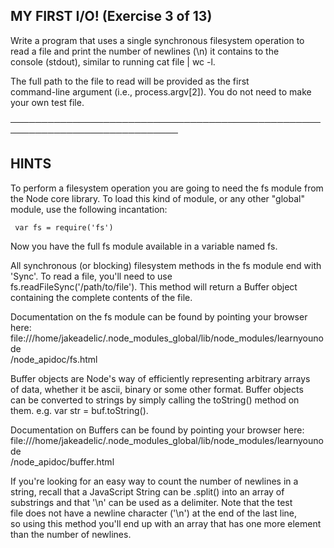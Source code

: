## MY FIRST I/O! (Exercise 3 of 13)  
   
  Write a program that uses a single synchronous filesystem operation to  
  read a file and print the number of newlines (\n) it contains to the  
  console (stdout), similar to running cat file | wc -l.  
   
  The full path to the file to read will be provided as the first  
  command-line argument (i.e., process.argv[2]). You do not need to make  
  your own test file.  
   
 ─────────────────────────────────────────────────────────────────────────────  
   
 ## HINTS  
   
  To perform a filesystem operation you are going to need the fs module from  
  the Node core library. To load this kind of module, or any other "global"  
  module, use the following incantation:  
   
     var fs = require('fs')  
   
  Now you have the full fs module available in a variable named fs.  
   
  All synchronous (or blocking) filesystem methods in the fs module end with  
  'Sync'. To read a file, you'll need to use  
  fs.readFileSync('/path/to/file'). This method will return a Buffer object  
  containing the complete contents of the file.  
   
  Documentation on the fs module can be found by pointing your browser here:  
  file:///home/jakeadelic/.node_modules_global/lib/node_modules/learnyounode  
  /node_apidoc/fs.html  
   
  Buffer objects are Node's way of efficiently representing arbitrary arrays  
  of data, whether it be ascii, binary or some other format. Buffer objects  
  can be converted to strings by simply calling the toString() method on  
  them. e.g. var str = buf.toString().  
   
  Documentation on Buffers can be found by pointing your browser here:  
  file:///home/jakeadelic/.node_modules_global/lib/node_modules/learnyounode  
  /node_apidoc/buffer.html  
   
  If you're looking for an easy way to count the number of newlines in a  
  string, recall that a JavaScript String can be .split() into an array of  
  substrings and that '\n' can be used as a delimiter. Note that the test  
  file does not have a newline character ('\n') at the end of the last line,  
  so using this method you'll end up with an array that has one more element  
  than the number of newlines.  
